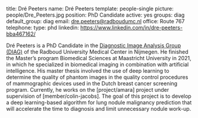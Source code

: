 title: Dré Peeters
name: Dré Peeters
template: people-single
picture: people/Dre_Peeters.jpg
position: PhD Candidate
active: yes
groups: diag
default_group: diag
email: dre.peeters@radboudumc.nl
office: Route 767
telephone:
type: phd
linkedin: https://www.linkedin.com/in/dre-peeters-bba467162/

Dré Peeters is a PhD Candidate in the [Diagnostic Image Analysis Group (DIAG)](https://www.diagnijmegen.nl/) of the Radboud University Medical Center in Nijmegen. He finished the Master’s program Biomedical Sciences at Maastricht University in 2021, in which he specialized in biomedical imaging in combination with artificial intelligence. His master thesis involved the use of deep learning to determine the quality of phantom images in the quality control procedures of mammographic devices used in the Dutch breast cancer screening program. Currently, he works on the [project/amara] project under supervision of [member/colin-jacobs]. The goal of this project is to develop a deep learning-based algorithm for lung nodule malignancy prediction that will accelerate the time to diagnosis and limit unnecessary nodule work-up. 
